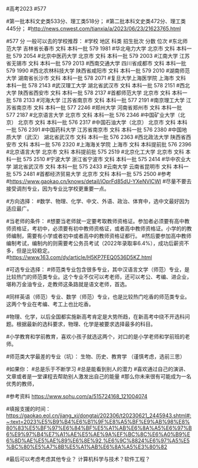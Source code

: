 #高考2023
#577

#第一批本科文史类533分、理工类518分；
#第二批本科文史类472分、理工类445分；
#http://news.cnwest.com/tianxia/a/2023/06/23/21623765.html


#577 分 一般可以去的学校推荐：
#学校	地区	科类	招生批次	分数	位次
#东北师范大学	吉林省长春市	文科	本科一批	579	1981
#华北电力大学	北京市	文科	本科一批	579	2054
#北京中医药大学	北京市	文科	本科一批	579	2003
#江南大学	江苏省无锡市	文科	本科一批	579	2013
#西南交通大学	四川省成都市	文科	本科一批	579	1990
#西北农林科技大学	陕西省咸阳市	文科	本科一批	579	2010
#湖南师范大学	湖南省长沙市	文科	本科一批	578	2071
#复旦大学上海医学院	上海市	文科	本科一批	578	2143
#武汉理工大学	湖北省武汉市	文科	本科一批	578	2151
#西北大学	陕西省西安市	文科	本科一批	578	2137
#首都师范大学	北京市	文科	本科一批	578	2133
#河海大学	江苏省南京市	文科	本科一批	577	2191
#南京理工大学	江苏省南京市	文科	本科一批	577	2246
#郑州大学	河南省郑州市	文科	本科一批	577	2187
#北京语言大学	北京市	文科	本科一批	576	2346
#中国矿业大学（北京）	北京市	文科	本科一批	576	2317
#中国石油大学（北京）	北京市	文科	本科一批	576	2391
#中国药科大学	江苏省南京市	文科	本科一批	576	2380
#中国地质大学（武汉）	湖北省武汉市	文科	本科一批	576	2363
#西北政法大学	陕西省西安市	文科	本科一批	576	2320
#上海海关学院	上海市	文科	本科提前批	576	2396
#北京语言大学	北京市	文科	本科提前批	575	2519
#北京化工大学	北京市	文科	本科一批	575	2510
#宁波大学	浙江省宁波市	文科	本科一批	575	2414
#华中农业大学	湖北省武汉市	文科	本科一批	575	2433
#云南大学	云南省昆明市	文科	本科一批	575	2481
#首都经济贸易大学	北京市	文科	本科一批	575	2500
#参考
#https://www.gaokao.cn/knows/detail/iOprFd85dU-YXeNVlCWl
#尽量不要去接受调剂专业，因为专业比学校更重要一点。

#方向选择：
#数学、物理、化学、中文、外语、政治、体育中，选中文最好因为适应最广。

#当老师的条件：
#想要当老师就一定要考取教师资格证。参加者必须要有高中教师资格证，考初中，必须要有初中教师资格证，或者高中教师资格证。小学的的教师编制，需要有小学或者初中或者高中的教师资格证都行。
#然后要参加高中教师编制考试，编制内的则需要考公务员考试（2022年录取率6.4%），成功后薪资不多，但是比较稳定。
#https://www.163.com/dy/article/H5KP7FEQ0536D5KZ.html

#可选专业选择：
#师范类专业包含很多专业，其中汉语言文学（师范）专业，是比较热门的师范类专业。这个专业不仅可以考老师，还可以考公、考编、进企业，堪称万金油专业，走教师这条路就是语文老师，首选。

#同样英语（师范）专业、数学（师范）专业，也是比较热门吃香的师范类专业。这两个专业在考编、考工上也比吃香。

#物理、化学，以后全国都实施新高考肯定是大势所趋，在新高考中绕不开选科问题。根据最新的选科要求，物理、化学是被要求选择最多的科目。

#小学教育和学前教育，喜欢小孩子就选这两个，对口的是小学老师和学前班的老师。

#师范类大学最差的专业（坑）：
生物、历史、教育学 （谨慎考虑，选前三思）

#如果你：
#总是乐于不断学习
#总是能看到别人的潜力
#喜欢通过自己的演讲、文章或者是一堂课程去帮助别人激发出自己的能量
#那么你未来很有可能成为一名优秀的教师，

#参考资料
https://www.sohu.com/a/515724168_121004074

#填报支援的时间：
https://gaokao.eol.cn/jiang_xi/dongtai/202306/t20230621_2445943.shtml#:~:text=2023%E5%B9%B4%E6%B1%9F%E8%A5%BF%E9%AB%98%E8%80%83%E5%BF%97%E6%84%BF%E5%A1%AB%E6%8A%A5%E6%97%B6%E9%97%B4%E7%A1%AE%E5%AE%9A%EF%BC%8C%E6%A0%B9%E6%8D%AE%E5%AE%89%E6%8E%92,%E6%9C%8824%E6%97%A5%E5%BC%80%E5%A7%8B%E5%A1%AB%E6%8A%A5%E3%80%82

#最后可以考虑考虑其他专业？
计算机科学与技术？软件工程？
